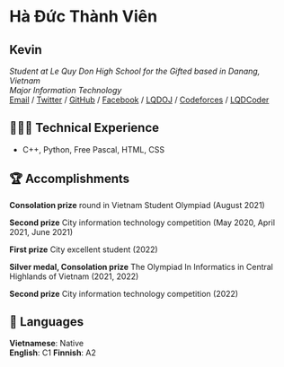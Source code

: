 # Hà Đức Thành Viên
## Kevin
_Student at Le Quy Don High School for the Gifted based in Danang, Vietnam_ <br>
_Major Information Technology_ <br>
[Email](mailto:vienha000@gmail.com) / [Twitter](https://twitter.com/VinThnh5)  / [GitHub](https://github.com/VienThanh12)  / [Facebook](https://www.facebook.com/vien.thanh.528316/) / [LQDOJ](https://lqdoj.edu.vn/user) / [Codeforces](https://codeforces.com/profile/VienThanhh) / [LQDCoder](http://lequydon.ntucoder.net/Coder/Details/a519vienhdt)

## 👩🏼‍💻 Technical Experience
  - C++, Python, Free Pascal, HTML, CSS


## 🏆 Accomplishments
**Consolation prize**  round in Vietnam Student Olympiad (August 2021)

**Second prize** City information technology competition (May 2020, April 2021, June 2021)

**First prize** City excellent student (2022)

**Silver medal, Consolation prize** The Olympiad In Informatics in Central Highlands of Vietnam (2021, 2022) 

**Second prize** City  information technology competition (2022) 

## 💬 Languages

**Vietnamese**: Native <br>
**English**: C1 
**Finnish**: A2 
<br><br>

